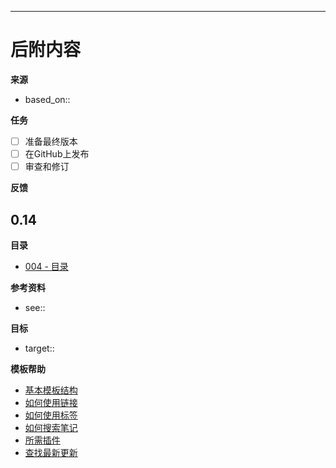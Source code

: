 ---
# 后附内容

**来源**
<!-- 始终保留指向来源的链接- --> 
- based_on::

**任务**
<!-- 获得最终版本还需要做什么？ --> 

- [ ] 准备最终版本 
- [ ] 在GitHub上发布
- [ ] 审查和修订

**反馈**
<!-- 在草稿版本中您还需要考虑什么？ --> 
**0.14**
- 

**目录**
<!-- 指向电子书章节的链接 -->
- [004 - 目录](004%20-%20Contents.md)


**参考资料**
<!-- 指向内容中未引用页面的链接。参见: [[相关笔记]] 因为 <原因> -->
- see:: 

**目标**
- target::

**模板帮助**
<!-- 指向GitHub上外部帮助页面的链接。 -->
- [基本模板结构](https://github.com/groepl/Obsidian-Templates#basic-template-structure)
- [如何使用链接](https://github.com/groepl/Obsidian-Templates#how-to-use-links)
- [如何使用标签](https://github.com/groepl/Obsidian-Templates#how-to-use-tags)
- [如何搜索笔记](https://github.com/groepl/Obsidian-Templates#how-to-search-notes)
- [所需插件](https://github.com/groepl/Obsidian-Templates#obsidian-plugins-needed)
- [查找最新更新](https://github.com/groepl/Obsidian-Templates)

